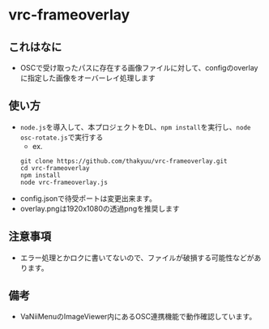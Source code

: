 # vrc-frameoverlay

## これはなに

* OSCで受け取ったパスに存在する画像ファイルに対して、configのoverlayに指定した画像をオーバーレイ処理します

## 使い方
* `node.js`を導入して、本プロジェクトをDL、`npm install`を実行し、`node osc-rotate.js`で実行する
  * ex.
  ```
  git clone https://github.com/thakyuu/vrc-frameoverlay.git
  cd vrc-frameoverlay
  npm install
  node vrc-frameoverlay.js
  ```
* config.jsonで待受ポートは変更出来ます。
* overlay.pngは1920x1080の透過pngを推奨します

## 注意事項
* エラー処理とかロクに書いてないので、ファイルが破損する可能性などがあります。

## 備考
* VaNiiMenuのImageViewer内にあるOSC連携機能で動作確認しています。
